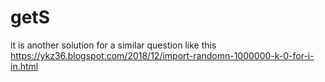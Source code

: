 # getS
it is another solution for a similar question like this
https://ykz36.blogspot.com/2018/12/import-randomn-1000000-k-0-for-i-in.html
